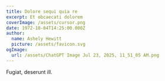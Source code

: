 ```yaml
---
title: Dolore sequi quia re
excerpt: Et obcaecati dolorem
coverImage: /assets/cursor.png
date: 1972-10-04T14:25:00.000Z
author:
  name: Ashely Hewitt
  picture: /assets/favicon.svg
ogImage:
  url: /assets/ChatGPT Image Jul 23, 2025, 11_51_05 AM.png
---
```

Fugiat, deserunt ill.